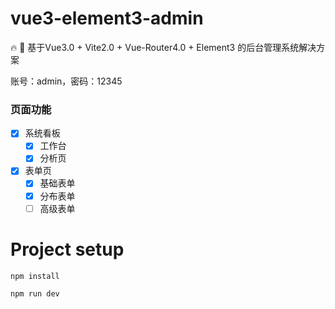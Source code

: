 # vue3-element3-admin
🔥 🎉 基于Vue3.0 + Vite2.0 + Vue-Router4.0 + Element3 的后台管理系统解决方案

账号：admin，密码：12345

### 页面功能

* [x] 系统看板
  * [x] 工作台
  * [x] 分析页
* [x] 表单页
  * [x] 基础表单
  * [x] 分布表单
  * [ ] 高级表单
<!-- * [ ] 列表页
  * [ ] 搜索列表
    * [ ] 搜索列表（文章）
    * [ ] 搜索列表（项目）
    * [ ] 搜索列表（应用）
  * [ ] 查询表单
  * [ ] 标准列表
  * [ ] 卡片列表
* [ ] 异常页
  * [ ] 403
  * [ ] 404
  * [ ] 500
* [ ] 个人页
  * [ ] 个人中心
  * [ ] 个人设置 -->

# Project setup

```
npm install

npm run dev
```
